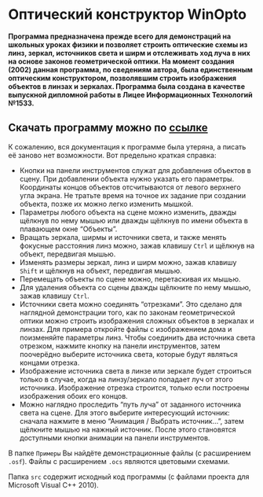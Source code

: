 # Оптический конструктор WinOpto

**Программа предназначена прежде всего для демонстраций на школьных уроках физики и позволяет строить оптические схемы из линз, зеркал, источников света и ширм и отслеживать ход луча в них на основе законов геометрической оптики. 
На момент создания (2002) данная программа, по сведениям автора, была единственным оптическим конструктором, позволявшим строить изображения объектов в линзах и зеркалах.
Программа была создана в качестве выпускной дипломной работы в Лицее Информационных Технологий №1533.**

## Скачать программу можно по [ссылке](https://github.com/dainiak/winopto/releases/tag/release)

К сожалению, вся документация к программе была утеряна, а писать её заново нет возможности. Вот предельно краткая справка:
- Кнопки на панели инструментов служат для добавления объектов в сцену. При добавлении объекта нужно указать его параметры. Координаты концов объектов отсчитываются от левого верхнего угла экрана. Не тратьте время на точное их задание при создании объекта, позже их можно легко изменить мышкой.
- Параметры любого объекта на сцене можно изменить, дважды щёлкнув по нему мышью или дважды щёлкнув по имени объекта в плавающем окне “Объекты”.
- Вращать зеркала, ширмы и источники света, и также менять фокусные расстояния линз можно, зажав клавишу `Ctrl` и щёлкнув на объект, передвигая мышью.
- Изменять размеры зеркал, линз и ширм можно, зажав клавишу `Shift` и щёлкнув на объект, передвигая мышью.
- Перемещать объекты по сцене можно, перетаскивая их мышью.
- Для удаления объекта со сцены дважды щёлкните по нему мышью, зажав клавишу `Ctrl`.
- Источники света можно соединять “отрезками”. Это сделано для наглядной демонстрации того, как по законам геометрической оптики можно строить изображения сложных объектов в зеркалах и линзах. Для примера откройте файлы с изображением дома и поизменяйте параметры линз. Чтобы соединить два источника света отрезком, нажмите кнопку на панели инструментов, затем поочерёдно выберите источника света, которые будут являться концами отрезка.
- Изображение источника света в линзе или зеркале будет строиться только в случае, когда на линзу/зеркало попадает луч от этого источника. Изображение отрезка строится, только если построены изображения обоих его концов.
- Можно наглядно проследить “путь луча” от заданного источника света на сцене. Для этого выберите интересующий источник: сначала нажмите в меню “Анимация / Выбрать источник...”, затем щёлкните мышью на нажный источник. После этого становятся доступными кнопки анимации на панели инструментов.


В папке `Примеры` Вы найдёте демонстрационные файлы (с расширением `.osf`).
Файлы с расширением `.ocs` являются цветовыми схемами.

Папка `src` содержит исходный код программы (с файлами проекта для Microsoft Visual C++ 2010).
